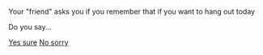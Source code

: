 Your "friend" asks you if you remember that if you want to hang out today

Do you say...

[Yes sure](date.md)
[No sorry](single.md) 
